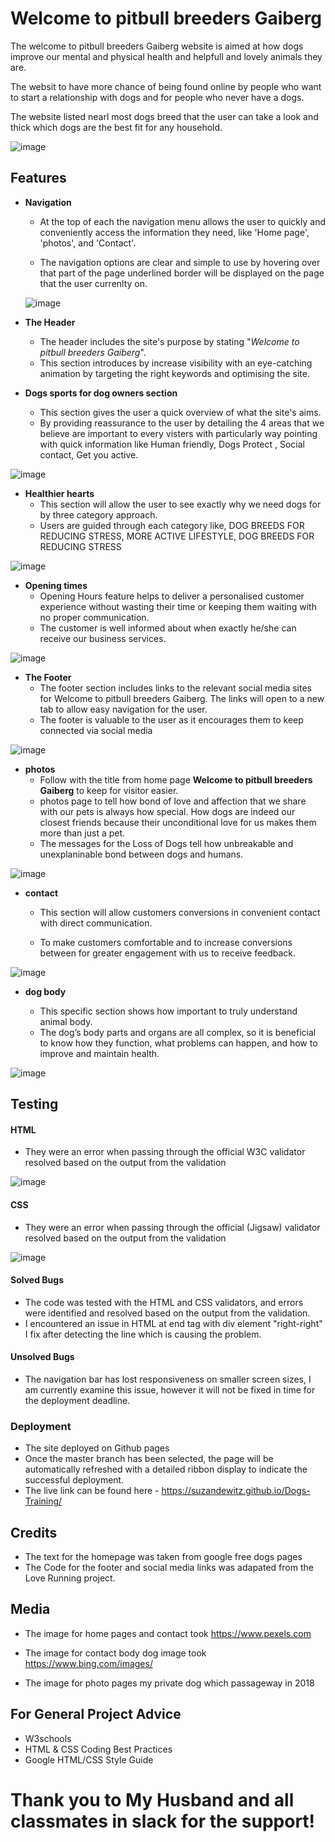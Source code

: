 # Welcome to pitbull breeders Gaiberg

The welcome to pitbull breeders Gaiberg website is aimed at how dogs improve our mental and physical health and helpfull and lovely animals they are.

The websit to have more chance of being found online by people who  want to start a relationship with dogs and for people who never have a dogs.

The website listed nearl most dogs breed that the user can take a look and thick which dogs are the best fit for any household.

![image](https://user-images.githubusercontent.com/114075332/203140436-4257f862-65e3-4017-a4b3-b04176da4afc.png)

## Features

* **Navigation**

  *  At the top of each the navigation menu allows the user to quickly and conveniently access the information they need, like 'Home page', 'photos', and 'Contact'.

  * The navigation options are clear and simple to use by hovering over that part of the page underlined border will be displayed on the page that the user currenlty on.

  ![image](https://user-images.githubusercontent.com/114075332/203144102-54c8bc12-3486-405b-aafd-d7f33a6d3ce5.png)

* **The Header**

  * The header includes  the site's purpose by stating "*Welcome to pitbull breeders Gaiberg*".
  * This section introduces by increase visibility with an eye-catching animation by targeting the right keywords and optimising the site.




 * **Dogs sports for dog owners section**


    * This section gives the user a quick overview of what the site's aims.
    * By providing reassurance to the user by detailing the 4 areas that we believe are important to every visters with particularly way pointing with quick information like Human friendly, Dogs Protect , Social contact, Get you active. 




![image](https://user-images.githubusercontent.com/114075332/203233571-70a11237-1484-4d19-a77c-96161ade1e29.png)



* **Healthier hearts**
   * This section will allow the user to see exactly why we need dogs for by three category approach.
   * Users are guided through each category like, DOG BREEDS FOR REDUCING STRESS, MORE ACTIVE LIFESTYLE, DOG BREEDS FOR REDUCING STRESS


![image](https://user-images.githubusercontent.com/114075332/203236171-07962632-7f6e-4b2e-a4e1-3f31881b2761.png)


   

* **Opening times**
   *  Opening Hours feature helps to deliver a personalised customer experience without wasting their time or keeping them waiting with no proper communication.
   *  The customer is well informed about when exactly he/she can receive our business services. 


   
![image](https://user-images.githubusercontent.com/114075332/203513554-d5d3eb59-edfd-471d-9dac-95e205c188c0.jpg)



* **The Footer**
   *  The footer section includes links to the relevant social media sites for Welcome to pitbull breeders Gaiberg. The links will open to a new tab to allow easy navigation for the user.
   *  The footer is valuable to the user as it encourages them to keep connected via social media

![image](https://user-images.githubusercontent.com/114075332/203273696-e36f4062-0a92-4567-af5e-efe944fc82a9.png)


  

* **photos**
   *  Follow with the title from home page **Welcome to pitbull breeders Gaiberg** to keep for visitor easier.
   *  photos page to tell how bond of love and affection that we share with our pets is always how special. How dogs are indeed our closest friends because their unconditional love for us makes them more than just a pet.
   *  The messages for the Loss of Dogs tell how unbreakable and unexplaninable bond between dogs and humans.

 ![image](https://user-images.githubusercontent.com/114075332/203280703-1ac2d080-22bf-4243-b243-608daf49b68f.png)


* **contact**

   * This section will allow customers conversions in convenient contact with direct communication.
  
   * To make customers comfortable and to increase conversions between  for greater engagement with us to receive feedback.

   
![image](https://user-images.githubusercontent.com/114075332/203290150-afd7a13c-60c6-4220-843b-c66df9c2e8b3.png)



* **dog body**

   *  This specific section shows how important to truly understand animal body.
   *  The dog’s body parts and organs are all complex, so it is beneficial to know how they function, what problems can happen, and how to improve and maintain health.



![image](https://user-images.githubusercontent.com/114075332/203293543-cb8adaa9-a7d4-4e69-ae2b-fd4e23233f5b.jpg)


## Testing

#### HTML

  * They were an error when passing through the official W3C validator resolved based on the output from the validation

![image](https://user-images.githubusercontent.com/114075332/203514331-6c9182fa-2992-4bc6-a091-64db1484e0a3.png)


#### CSS   
  * They were an error when passing through the official (Jigsaw) validator resolved based on the output from the validation 
  
   
![image](https://user-images.githubusercontent.com/114075332/203516737-e3c16fde-4369-4b68-8ef9-ebf3ce2fe08d.png)

  



#### Solved Bugs

   *  The code was tested with the HTML and CSS validators, and errors were identified and resolved based on the output from the validation.
   *  I encountered an issue in HTML at end tag with div element  "right-right" I fix after detecting the line which is causing the problem.

#### Unsolved Bugs
   *	The navigation bar has lost responsiveness on smaller screen sizes, I am currently examine this issue, however it will not be fixed in time for the deployment deadline.


 ### Deployment

 * The site deployed on Github pages
 * Once the master branch has been selected, the page will be automatically refreshed with a detailed ribbon display to indicate the successful deployment.
 * The live link can be found here -  https://suzandewitz.github.io/Dogs-Training/
   
## Credits
*  The text for the homepage was taken from google free dogs pages
*  The Code for the footer and social media links was adapated from the Love Running project.


## Media 
* The image for home pages and contact took https://www.pexels.com 
* The image for contact body dog image took  https://www.bing.com/images/

* The image for photo pages my private dog which passageway in 2018 


## For General Project Advice
 * W3schools
 * HTML & CSS Coding Best Practices
 * Google HTML/CSS Style Guide




# Thank you to My Husband and all classmates in slack for the support!
